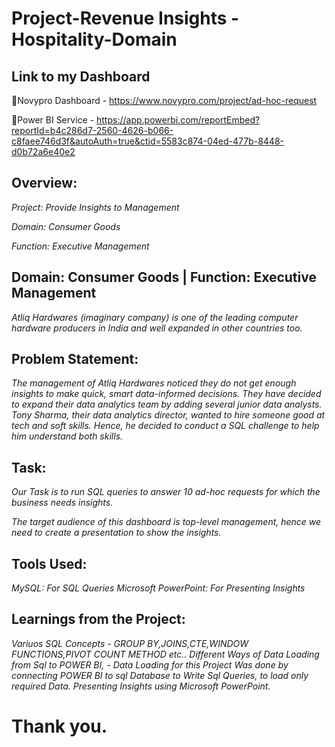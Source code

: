# Project-Revenue Insights - Hospitality-Domain

## Link to my Dashboard
🔷Novypro Dashboard - https://www.novypro.com/project/ad-hoc-request


🔷Power BI Service  - https://app.powerbi.com/reportEmbed?reportId=b4c286d7-2560-4626-b066-c8faee746d3f&autoAuth=true&ctid=5583c874-04ed-477b-8448-d0b72a6e40e2

## Overview:
*Project: Provide Insights to Management*

*Domain: Consumer Goods*

*Function: Executive Management*


## Domain: Consumer Goods | Function: Executive Management

*Atliq Hardwares (imaginary company) is one of the leading computer hardware producers in India and well expanded in other countries too.*


## Problem Statement:

*The management of Atliq Hardwares noticed they do not get enough insights to make quick, smart data-informed decisions. They have decided to expand their data analytics team by adding several junior data analysts. Tony Sharma, their data analytics director, wanted to hire someone good at tech and soft skills. Hence, he decided to conduct a SQL challenge to help him understand both skills.*


 ## Task:

*Our Task is to run SQL queries to answer 10 ad-hoc requests for which the business needs insights.*

*The target audience of this dashboard is top-level management, hence we need to create a presentation to show the insights.*

## Tools Used:

*MySQL: For SQL Queries*
*Microsoft PowerPoint: For Presenting Insights*

## Learnings from the Project:

*Variuos SQL Concepts - GROUP BY,JOINS,CTE,WINDOW FUNCTIONS,PIVOT COUNT METHOD etc..*
*Different Ways of Data Loading from Sql to POWER BI, - Data Loading for this Project Was done by connecting POWER BI to sql Database to Write Sql Queries, to load only required Data.*
*Presenting Insights using Microsoft PowerPoint.*

# Thank you.


